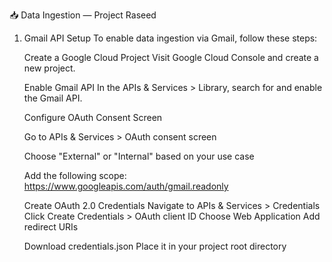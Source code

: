 📥 Data Ingestion — Project Raseed
1. Gmail API Setup
    To enable data ingestion via Gmail, follow these steps:
    
    Create a Google Cloud Project
    Visit Google Cloud Console and create a new project.
    
    Enable Gmail API
    In the APIs & Services > Library, search for and enable the Gmail API.
    
    Configure OAuth Consent Screen
    
    Go to APIs & Services > OAuth consent screen
    
    Choose "External" or "Internal" based on your use case
    
    Add the following scope:
      https://www.googleapis.com/auth/gmail.readonly
      
    Create OAuth 2.0 Credentials
      Navigate to APIs & Services > Credentials
      Click Create Credentials > OAuth client ID
      Choose Web Application
      Add redirect URIs
      
    Download credentials.json
    Place it in your project root directory




